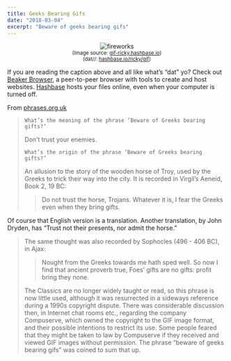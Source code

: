 ```yaml
---
title: Geeks Bearing Gifs
date: "2018-03-04"
excerpt: "Beware of geeks bearing gifs"
---
```


<figure style="text-align: center">
  <span  style="display: block; margin: 0 auto">
    <img src="https://gif-ricky.hashbase.io/Fuochi_d'artificio.gif"
      alt="fireworks" />
  </span>
<figcaption>
<small>(Image source: <a href="https://gif-ricky.hashbase.io/">gif-ricky.hashbase.io</a>)</small><br />
<small>(dat//: <a href="https://hashbase.io/ricky/gif">hashbase.io/ricky/gif</a>)</small><br />
</figcaption>
</figure>

If you are reading the caption above and all like what’s “dat” yo? Check out [Beaker&nbsp;Browser](https://beakerbrowser.com/), a peer-to-peer browser with tools to create and host websites. [Hashbase](https://hashbase.io/) hosts your files online, even when your computer is turned&nbsp;off.

From [phrases.org.uk](https://www.phrases.org.uk/meanings/beware-of-greeks-bearing-gifts.html)

> `What’s the meaning of the phrase ‘Beware of Greeks bearing gifts?’`
>
> Don’t trust your&nbsp;enemies.
>
> `What’s the origin of the phrase ‘Beware of Greeks bearing gifts?’`
>
> An allusion to the story of the wooden horse of Troy, used by the Greeks to trick their way into the city. It is recorded in Virgil’s Aeneid, Book 2, 19&nbsp;BC:
>
> > Do not trust the horse, Trojans. Whatever it is, I fear the Greeks even when they bring&nbsp;gifts.
>
Of course that English version is a translation. Another translation, by John Dryden, has “Trust not their presents, nor admit the&nbsp;horse.”
>
> The same thought was also recorded by Sophocles (496 - 406 BC), in&nbsp;Ajax:
>
> > Nought from the Greeks towards me hath sped well.
> > So now I find that ancient proverb true,
> > Foes’ gifts are no gifts: profit bring they&nbsp;none.
>
> The Classics are no longer widely taught or read, so this phrase is now little used, although it was resurrected in a sideways reference during a 1990s copyright dispute. There was considerable discussion then, in Internet chat rooms etc., regarding the company Compuserve, which owned the copyright to the GIF image format, and their possible intentions to restrict its use. Some people feared that they might be taken to law by Compuserve if they received and viewed GIF images without permission. The phrase “beware of geeks bearing gifs” was coined to sum that&nbsp;up.
